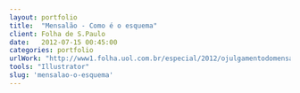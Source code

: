 ```yaml
---
layout: portfolio
title:  "Mensalão - Como é o esquema"
client: Folha de S.Paulo
date:   2012-07-15 00:45:00
categories: portfolio
urlWork: "http://www1.folha.uol.com.br/especial/2012/ojulgamentodomensalao/ojulgamento/o_esquema.shtml"
tools: "Illustrator"
slug: 'mensalao-o-esquema'
---
```

